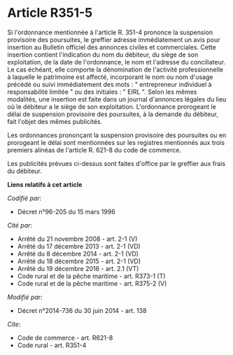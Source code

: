 # Article R351-5

Si l'ordonnance mentionnée à l'article R. 351-4 prononce la suspension provisoire des poursuites, le greffier adresse
immédiatement un avis pour insertion au Bulletin officiel des annonces civiles et commerciales. Cette insertion contient
l'indication du nom du débiteur, du siège de son exploitation, de la date de l'ordonnance, le nom et l'adresse du
conciliateur. Le cas échéant, elle comporte la dénomination de l'activité professionnelle à laquelle le patrimoine est
affecté, incorporant le nom ou nom d'usage précédé ou suivi immédiatement des mots : " entrepreneur individuel à
responsabilité limitée " ou des initiales : " EIRL ". Selon les mêmes modalités, une insertion est faite dans un journal
d'annonces légales du lieu où le débiteur a le siège de son exploitation. L'ordonnance prorogeant le délai de suspension
provisoire des poursuites, à la demande du débiteur, fait l'objet des mêmes publicités. 

Les ordonnances prononçant la suspension provisoire des poursuites ou en prorogeant le délai sont mentionnées sur les
registres mentionnés aux trois premiers alinéas de l'article R. 621-8 du code de commerce. 

Les publicités prévues ci-dessus sont faites d'office par le greffier aux frais du débiteur.

**Liens relatifs à cet article**

_Codifié par_:

  - Décret n°96-205 du 15 mars 1996

_Cité par_:

  - Arrêté du 21 novembre 2008 - art. 2-1 (V)
  - Arrêté du 17 décembre 2013 - art. 2-1 (VD)
  - Arrêté du 8 décembre 2014 - art. 2-1 (VD)
  - Arrêté du 18 décembre 2015 - art. 2-1 (VD)
  - Arrêté du 19 décembre 2016 - art. 2.1 (VT)
  - Code rural et de la pêche maritime - art. R373-1 (T)
  - Code rural et de la pêche maritime - art. R375-2 (V)

_Modifié par_:

  - Décret n°2014-736 du 30 juin 2014 - art. 138

_Cite_:

  - Code de commerce - art. R621-8
  - Code rural - art. R351-4
